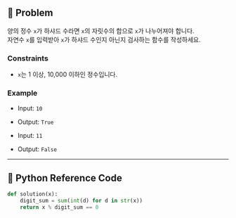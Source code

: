 ## 🧠 Problem
양의 정수 `x`가 하샤드 수라면 `x`의 자릿수의 합으로 `x`가 나누어져야 합니다.  
자연수 `x`를 입력받아 `x`가 하샤드 수인지 아닌지 검사하는 함수를 작성하세요.

### Constraints
- `x`는 1 이상, 10,000 이하인 정수입니다.

### Example
- Input: `10`
- Output: `True`

- Input: `11`
- Output: `False`

---

## 🐍 Python Reference Code

```python
def solution(x):
    digit_sum = sum(int(d) for d in str(x))
    return x % digit_sum == 0
```

